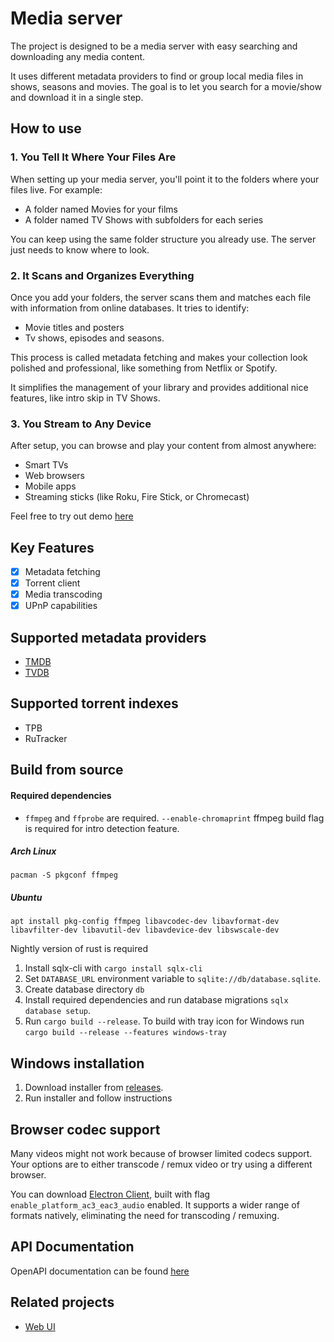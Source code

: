 # Media server

The project is designed to be a media server with easy searching and downloading any media content.

It uses different metadata providers to find or group local media files in shows, seasons and movies.
The goal is to let you search for a movie/show and download it in a single step.

## How to use

### 1. You Tell It Where Your Files Are

When setting up your media server, you'll point it to the folders where your files live. For example:

- A folder named Movies for your films
- A folder named TV Shows with subfolders for each series

You can keep using the same folder structure you already use. The server just needs to know where to look.

### 2. It Scans and Organizes Everything

Once you add your folders, the server scans them and matches each file with information from online databases. It tries to identify:

- Movie titles and posters
- Tv shows, episodes and seasons.

This process is called metadata fetching and makes your collection look polished and professional, like something from Netflix or Spotify.

It simplifies the management of your library and provides additional nice features, like intro skip in TV Shows.

### 3. You Stream to Any Device

After setup, you can browse and play your content from almost anywhere:

- Smart TVs
- Web browsers
- Mobile apps
- Streaming sticks (like Roku, Fire Stick, or Chromecast)

Feel free to try out demo [here](https://demo.provod.rs)

## Key Features

- [x] Metadata fetching
- [x] Torrent client
- [x] Media transcoding
- [x] UPnP capabilities

## Supported metadata providers

- [TMDB](https://www.themoviedb.org/)
- [TVDB](https://thetvdb.com/)

## Supported torrent indexes

- TPB
- RuTracker

## Build from source

#### Required dependencies

- `ffmpeg` and `ffprobe` are required. `--enable-chromaprint` ffmpeg build flag is required for intro detection feature.

##### Arch Linux

`pacman -S pkgconf ffmpeg`

##### Ubuntu

`apt install pkg-config ffmpeg libavcodec-dev libavformat-dev libavfilter-dev libavutil-dev libavdevice-dev libswscale-dev`

Nightly version of rust is required

1. Install sqlx-cli with `cargo install sqlx-cli`
2. Set `DATABASE_URL` environment variable to `sqlite://db/database.sqlite`.
3. Create database directory `db`
4. Install required dependencies and run database migrations `sqlx database setup`.
5. Run `cargo build --release`. To build with tray icon for Windows run `cargo build --release --features windows-tray`

## Windows installation

1. Download installer from [releases](https://github.com/dog4ik/media-server/releases).
2. Run installer and follow instructions

## Browser codec support

Many videos might not work because of browser limited codecs support. Your options are to either transcode / remux video
or try using a different browser.

You can download [Electron Client](https://github.com/dog4ik/media-server-electron/releases), built with flag `enable_platform_ac3_eac3_audio` enabled.
It supports a wider range of formats natively, eliminating the need for transcoding / remuxing.


## API Documentation

OpenAPI documentation can be found [here](https://demo.provod.rs/swagger-ui)

## Related projects

- [Web UI](https://github.com/dog4ik/media-server-web)
